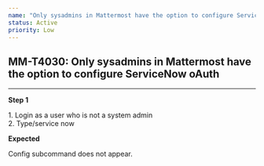 ```yaml
---
name: "Only sysadmins in Mattermost have the option to configure ServiceNow oAuth"
status: Active
priority: Low
---
```


## MM-T4030: Only sysadmins in Mattermost have the option to configure ServiceNow oAuth

---

**Step 1**

1\. Login as a user who is not a system admin\
2\. Type/service now

**Expected**

Config subcommand does not appear.
